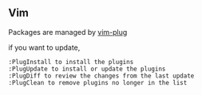 ## Vim

Packages are managed by [vim-plug](https://github.com/junegunn/vim-plug)

if you want to update, 

```
:PlugInstall to install the plugins
:PlugUpdate to install or update the plugins
:PlugDiff to review the changes from the last update
:PlugClean to remove plugins no longer in the list
```

